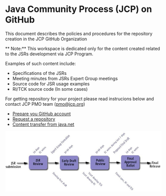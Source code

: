 # Java Community Process (JCP) on GitHub

This document describes the policies and procedures for the repository creation in the JCP GitHub Organization

** Note:** This workspace is dedicated only for the content created related to the JSRs development via JCP Program. 

Examples of such content include:

* Specifications of the JSRs
* Meeting minutes from JSRs Expert Group meetings
* Source code for JSR usage examples
* RI/TCK source code (In some cases)

For getting repository for your project please read instrucions below and contact JCP PMO team (pmo@jcp.org)

* [Prepare you GitHub account](docs/GitHub_Account.md)
* [Request a repository](docs/Request_Repo.md)
* [Content transfer from java.net](docs/Transfer_from_java.net.md)

![Java Community Process](./img/JSR-lifecycle.jpg)
